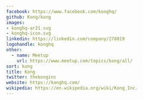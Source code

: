 ```yaml
---
facebook: https://www.facebook.com/konghq/
github: Kong/kong
images:
- konghq-ar21.svg
- konghq-icon.svg
linkedin: https://linkedin.com/company/278819
logohandle: konghq
other:
  - name: Meetup
    url: https://www.meetup.com/topics/kong/all/
sort: kong
title: Kong
twitter: thekonginc
website: https://konghq.com/
wikipedia: https://en.wikipedia.org/wiki/Kong_Inc.
---
```

